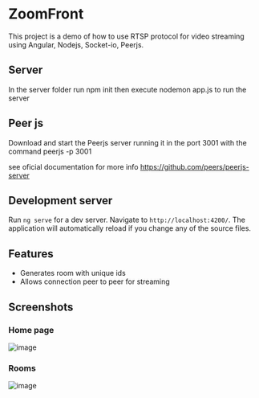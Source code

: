 # ZoomFront

This project is a demo of how to use RTSP protocol for video streaming using Angular, Nodejs, Socket-io, Peerjs. 

## Server
In the server folder run npm init then execute nodemon app.js to run the server

## Peer js
Download and start the Peerjs server running it in the port 3001 with the command
  peerjs -p 3001
 
see oficial documentation for more info https://github.com/peers/peerjs-server

## Development server

Run `ng serve` for a dev server. Navigate to `http://localhost:4200/`. The application will automatically reload if you change any of the source files.


## Features
* Generates room with unique ids
* Allows connection peer to peer for streaming

## Screenshots
### Home page
![image](https://user-images.githubusercontent.com/49459233/198928744-695a8320-4a6e-4b9e-a26e-e33454998c8a.png)
### Rooms
![image](https://user-images.githubusercontent.com/49459233/198928827-5decc38d-c34f-4d9d-a794-fd09ca675618.png)

